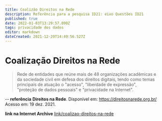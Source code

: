 ```yaml
---
title: Coalizão Direitos na Rede
description: Referência para a pesquisa ID21: eixo Questões ID21
published: true
date: 2022-01-03T13:29:57.090Z
tags: privacidade dos dados
editor: markdown
dateCreated: 2021-12-29T14:49:56.527Z
---
```


# Coalização Direitos na Rede
> Rede de entidades que reúne mais de 48 organizações acadêmicas e da sociedade civil em defesa dos direitos digitais, tendo como temas principais de atuação o "acesso", "liberdade de expressão", "proteção de dados pessoais" e "privacidade na Internet".

-- 
**referência** 
**Direitos na Rede**. Disponível em: https://direitosnarede.org.br/ Acesso em: 19 dez. 2021.

**link na Internet Archive**
[link/coalizao-direitos-na-rede](https://web.archive.org/web/20220103132820/https://direitosnarede.org.br/)